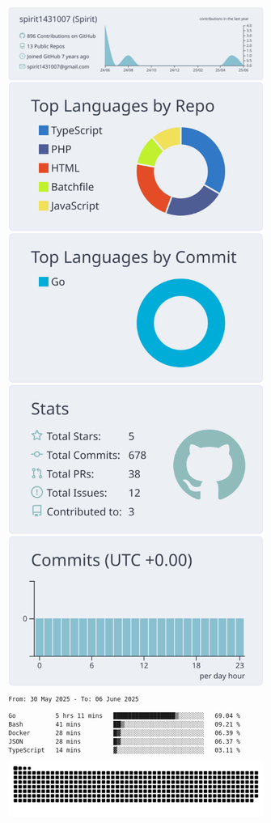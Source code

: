 [![](https://raw.githubusercontent.com/spirit1431007/spirit1431007/master/profile-summary-card-output/nord_bright/0-profile-details.svg)](https://git.io/spiritx)
[![](https://raw.githubusercontent.com/spirit1431007/spirit1431007/master/profile-summary-card-output/nord_bright/1-repos-per-language.svg)](https://git.io/spiritx) [![](https://raw.githubusercontent.com/spirit1431007/spirit1431007/master/profile-summary-card-output/nord_bright/2-most-commit-language.svg)](https://git.io/spiritx)
[![](https://raw.githubusercontent.com/spirit1431007/spirit1431007/master/profile-summary-card-output/nord_bright/3-stats.svg)](https://git.io/spiritx) [![](https://raw.githubusercontent.com/spirit1431007/spirit1431007/master/profile-summary-card-output/nord_bright/4-productive-time.svg)](https://git.io/spiritx)

<!--START_SECTION:waka-->

```txt
From: 30 May 2025 - To: 06 June 2025

Go           5 hrs 11 mins   █████████████████▒░░░░░░░   69.04 %
Bash         41 mins         ██▒░░░░░░░░░░░░░░░░░░░░░░   09.21 %
Docker       28 mins         █▓░░░░░░░░░░░░░░░░░░░░░░░   06.39 %
JSON         28 mins         █▓░░░░░░░░░░░░░░░░░░░░░░░   06.37 %
TypeScript   14 mins         ▓░░░░░░░░░░░░░░░░░░░░░░░░   03.11 %
```

<!--END_SECTION:waka-->

![contribution](https://github.com/spirit1431007/spirit1431007/blob/output/github-contribution-grid-snake.svg)
